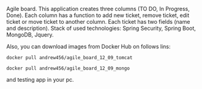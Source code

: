 
Agile board.
This application creates three columns (TO DO, In Progress, Done). Each column has a function to add new ticket, remove ticket, edit ticket
or move ticket to another column. Each ticket has two fields (name and description).
Stack of used technologies: Spring Security, Spring Boot, MongoDB, Jquery.

Also, you can download images from Docker Hub on follows lins:

`docker pull andrew456/agile_board_12_09_tomcat`

`docker pull andrew456/agile_board_12_09_mongo`
 
and testing app in your pc. 
